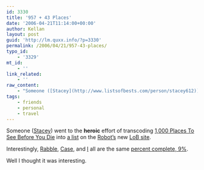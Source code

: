 ```yaml
---
id: 3330
title: '957 + 43 Places'
date: '2006-04-21T11:14:00+00:00'
author: Kellan
layout: post
guid: 'http://lm.quxx.info/?p=3330'
permalink: /2006/04/21/957-43-places/
typo_id:
    - '3329'
mt_id:
    - ''
link_related:
    - ''
raw_content:
    - "Someone ([Stacey](http://www.listsofbests.com/person/stacey612)) went to the **heroic** effort of transcoding [1,000 Places To See Before You Die](http://www.amazon.com/gp/product/0761104844/104-8840841-5744769?v=glance&n=283155) into [a list](http://www.listsofbests.com/list/2004) on the [Robot\\'s](http://robotcoop.com) new [LoB site](http://www.listsofbests.com/). \r\n\r\nInterestingly, [Rabble](http://anarchogeek.com), [Case](http://vedana.net/), and [I](http://www.listsofbests.com/person/kellan) all are the same [percent complete, 9%](http://www.listsofbests.com/list/2004/compare/kellan).\r\n\r\nWell I thought it was interesting."
tags:
    - friends
    - personal
    - travel
---
```


Someone ([Stacey](http://www.listsofbests.com/person/stacey612)) went to the **heroic** effort of transcoding [1,000 Places To See Before You Die](http://www.amazon.com/gp/product/0761104844/104-8840841-5744769?v=glance&amp;n=283155) into [a list](http://www.listsofbests.com/list/2004) on the [Robot’s](http://robotcoop.com) new [LoB site](http://www.listsofbests.com/).

Interestingly, [Rabble](http://anarchogeek.com), [Case](http://vedana.net/), and [I](http://www.listsofbests.com/person/kellan) all are the same [percent complete, 9%](http://www.listsofbests.com/list/2004/compare/kellan).

Well I thought it was interesting.